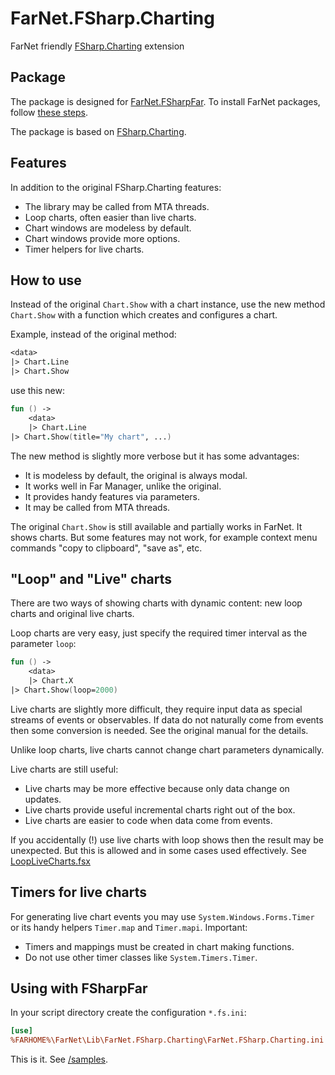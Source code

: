 [NuGet]: https://www.nuget.org/packages/FarNet.FSharp.Charting
[GitHub]: https://github.com/nightroman/FarNet.FSharp.Charting
[/samples]: https://github.com/nightroman/FarNet.FSharp.Charting/tree/main/samples
[FSharp.Charting]: https://fslab.org/FSharp.Charting/index.html

# FarNet.FSharp.Charting

FarNet friendly [FSharp.Charting] extension

## Package

The package is designed for [FarNet.FSharpFar](https://github.com/nightroman/FarNet/tree/main/FSharpFar).
To install FarNet packages, follow [these steps](https://github.com/nightroman/FarNet#readme).

The package is based on [FSharp.Charting].

## Features

In addition to the original FSharp.Charting features:

- The library may be called from MTA threads.
- Loop charts, often easier than live charts.
- Chart windows are modeless by default.
- Chart windows provide more options.
- Timer helpers for live charts.

## How to use

Instead of the original `Chart.Show` with a chart instance, use the new
method `Chart.Show` with a function which creates and configures a chart.

Example, instead of the original method:

```fsharp
<data>
|> Chart.Line
|> Chart.Show
```

use this new:

```fsharp
fun () ->
    <data>
    |> Chart.Line
|> Chart.Show(title="My chart", ...)
```

The new method is slightly more verbose but it has some advantages:

- It is modeless by default, the original is always modal.
- It works well in Far Manager, unlike the original.
- It provides handy features via parameters.
- It may be called from MTA threads.

The original `Chart.Show` is still available and partially works in FarNet. It
shows charts. But some features may not work, for example context menu commands
"copy to clipboard", "save as", etc.

## "Loop" and "Live" charts

There are two ways of showing charts with dynamic content:
new loop charts and original live charts.

Loop charts are very easy, just specify the required timer interval as the
parameter `loop`:

```fsharp
fun () ->
    <data>
    |> Chart.X
|> Chart.Show(loop=2000)
```

Live charts are slightly more difficult, they require input data as special
streams of events or observables. If data do not naturally come from events
then some conversion is needed. See the original manual for the details.

Unlike loop charts, live charts cannot change chart parameters dynamically.

Live charts are still useful:

- Live charts may be more effective because only data change on updates.
- Live charts provide useful incremental charts right out of the box.
- Live charts are easier to code when data come from events.

If you accidentally (!) use live charts with loop shows then the result
may be unexpected. But this is allowed and in some cases used effectively.
See [LoopLiveCharts.fsx](https://github.com/nightroman/FarNet.FSharp.Charting/blob/main/samples/LoopLiveCharts.fsx)

## Timers for live charts

For generating live chart events you may use `System.Windows.Forms.Timer` or
its handy helpers `Timer.map` and `Timer.mapi`. Important:

- Timers and mappings must be created in chart making functions.
- Do not use other timer classes like `System.Timers.Timer`.

## Using with FSharpFar

In your script directory create the configuration `*.fs.ini`:

```ini
[use]
%FARHOME%\FarNet\Lib\FarNet.FSharp.Charting\FarNet.FSharp.Charting.ini
```

This is it. See [/samples].
